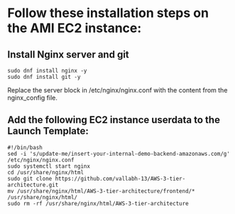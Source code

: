 # Follow these installation steps on the AMI EC2 instance:

## Install Nginx server and git
```
sudo dnf install nginx -y
sudo dnf install git -y
```
Replace the server block in /etc/nginx/nginx.conf with the content from the nginx_config file.

## Add the following EC2 instance userdata to the Launch Template:

```
#!/bin/bash
sed -i 's/update-me/insert-your-internal-demo-backend-amazonaws.com/g' /etc/nginx/nginx.conf
sudo systemctl start nginx
cd /usr/share/nginx/html
sudo git clone https://github.com/vallabh-13/AWS-3-tier-architecture.git
mv /usr/share/nginx/html/AWS-3-tier-architecture/frontend/* /usr/share/nginx/html/
sudo rm -rf /usr/share/nginx/html/AWS-3-tier-architecture

```





